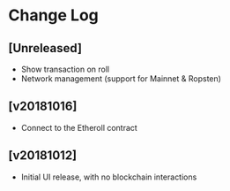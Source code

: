 # Change Log


## [Unreleased]

  - Show transaction on roll
  - Network management (support for Mainnet & Ropsten)


## [v20181016]

  - Connect to the Etheroll contract


## [v20181012]

  - Initial UI release, with no blockchain interactions
